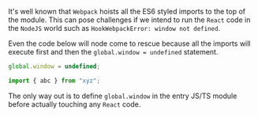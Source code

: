 It's well known that `Webpack` hoists all the ES6 styled imports to the top of the module. This can pose challenges if we intend to run the `React` code in the `NodeJS` world such as `HookWebpackError: window not defined`.

Even the code below will node come to rescue because all the imports will execute first and then the `global.window = undefined` statement.

```js
global.window = undefined;

import { abc } from "xyz";
```

The only way out is to define `global.window` in the entry JS/TS module before actually touching any `React` code.
